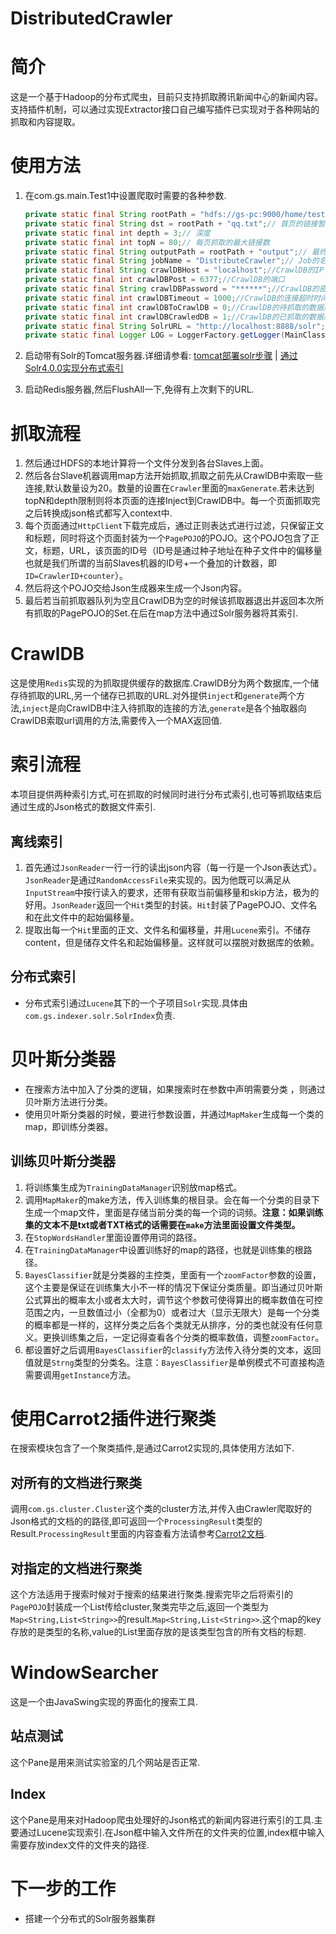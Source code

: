 DistributedCrawler
=================

# 简介 #

这是一个基于Hadoop的分布式爬虫，目前只支持抓取腾讯新闻中心的新闻内容。支持插件机制，可以通过实现Extractor接口自己编写插件已实现对于各种网站的抓取和内容提取。

# 使用方法 #

1. 在com.gs.main.Test1中设置爬取时需要的各种参数.

	```Java
	private static final String rootPath = "hdfs://gs-pc:9000/home/test/";
	private static final String dst = rootPath + "qq.txt";// 首页的链接暂存地
	private static final int depth = 3;// 深度
	private static final int topN = 80;// 每页抓取的最大链接数
	private static final String outputPath = rootPath + "output";// 最终结果的输出路径
	private static final String jobName = "DistributeCrawler";// Job的名称
	private static final String crawlDBHost = "localhost";//CrawlDB的IP
	private static final int crawlDBPost = 6377;//CrawlDB的端口
	private static final String crawlDBPassword = "******";//CrawlDB的密码
	private static final int crawlDBTimeout = 1000;//CrawlDB的连接超时时间
	private static final int crawlDBToCrawlDB = 0;//CrawlDB的待抓取的数据库编号
	private static final int crawlDBCrawledDB = 1;//CrawlDB的已抓取的数据库编号
	private static final String SolrURL = "http://localhost:8888/solr";//Solr服务器URL
	private static final Logger LOG = LoggerFactory.getLogger(MainClass.class);
	```

2. 启动带有Solr的Tomcat服务器.详细请参看: [tomcat部署solr步骤](http://blog.csdn.net/gsh19940409/article/details/17886567) | [通过Solr4.0.0实现分布式索引](http://blog.csdn.net/gsh19940409/article/details/17915223)

3. 启动Redis服务器,然后FlushAll一下,免得有上次剩下的URL.

# 抓取流程 #

1. 然后通过HDFS的本地计算将一个文件分发到各台Slaves上面。
2. 然后各台Slave机器调用map方法开始抓取,抓取之前先从CrawlDB中索取一些连接,默认数量设为20。数量的设置在`Crawler`里面的`maxGenerate`.若未达到topN和depth限制则将本页面的连接Inject到CrawlDB中。每一个页面抓取完之后转换成json格式都写入context中.
3. 每个页面通过`HttpClient`下载完成后，通过正则表达式进行过滤，只保留正文和标题，同时将这个页面封装为一个`PagePOJO`的POJO。这个POJO包含了正文，标题，URL，该页面的ID号（ID号是通过种子地址在种子文件中的偏移量也就是我们所谓的当前Slaves机器的ID号+一个叠加的计数器，即`ID=CrawlerID+counter`）。
4. 然后将这个POJO交给Json生成器来生成一个Json内容。
5. 最后若当前抓取器队列为空且CrawlDB为空的时候该抓取器退出并返回本次所有抓取的PagePOJO的Set.在后在map方法中通过Solr服务器将其索引.

# CrawlDB #

这是使用`Redis`实现的为抓取提供缓存的数据库.CrawlDB分为两个数据库,一个储存待抓取的URL,另一个储存已抓取的URL.对外提供`inject`和`generate`两个方法,`inject`是向CrawlDB中注入待抓取的连接的方法,`generate`是各个抽取器向CrawlDB索取url调用的方法,需要传入一个MAX返回值.

# 索引流程 #

本项目提供两种索引方式,可在抓取的时候同时进行分布式索引,也可等抓取结束后通过生成的Json格式的数据文件索引.

## 离线索引 ##

1. 首先通过`JsonReader`一行一行的读出json内容（每一行是一个Json表达式）。`JsonReader`是通过`RandomAccessFile`来实现的。因为他既可以满足从`InputStream`中按行读入的要求，还带有获取当前偏移量和skip方法，极为的好用。`JsonReader`返回一个`Hit`类型的封装。`Hit`封装了PagePOJO、文件名和在此文件中的起始偏移量。
2. 提取出每一个`Hit`里面的正文、文件名和偏移量，并用`Lucene`索引。不储存content，但是储存文件名和起始偏移量。这样就可以摆脱对数据库的依赖。

## 分布式索引 ##

- 分布式索引通过`Lucene`其下的一个子项目`Solr`实现.具体由`com.gs.indexer.solr.SolrIndex`负责.

# 贝叶斯分类器 #

- 在搜索方法中加入了分类的逻辑，如果搜索时在参数中声明需要分类
，则通过贝叶斯方法进行分类。
- 使用贝叶斯分类器的时候，要进行参数设置，并通过`MapMaker`生成每一个类的map，即训练分类器。

## 训练贝叶斯分类器 ##

1. 将训练集生成为`TrainingDataManager`识别放map格式。
2. 调用`MapMaker`的make方法，传入训练集的根目录。会在每一个分类的目录下生成一个map文件，里面是存储当前分类的每一个词的词频。**注意：如果训练集的文本不是txt或者TXT格式的话需要在`make`方法里面设置文件类型。**
3. 在`StopWordsHandler`里面设置停用词的路径。
4. 在`TrainingDataManager`中设置训练好的map的路径，也就是训练集的根路径。
5. `BayesClassifier`就是分类器的主控类，里面有一个`zoomFactor`参数的设置，这个主要是保证在训练集大小不一样的情况下保证分类质量。即当通过贝叶斯公式算出的概率太小或者太大时，调节这个参数可使得算出的概率数值在可控范围之内，一旦数值过小（全都为0）或者过大（显示无限大）是每一个分类的概率都是一样的，这样分类之后各个类就无从排序，分的类也就没有任何意义。更换训练集之后，一定记得查看各个分类的概率数值，调整`zoomFactor`。
6. 都设置好之后调用`BayesClassifier`的`classify`方法传入待分类的文本，返回值就是`Strng`类型的分类名。注意：`BayesClassifier`是单例模式不可直接构造需要调用`getInstance`方法。

# 使用Carrot2插件进行聚类 #

在搜索模块包含了一个聚类插件,是通过Carrot2实现的,具体使用方法如下.

## 对所有的文档进行聚类 ##

调用`com.gs.cluster.Cluster`这个类的cluster方法,并传入由Crawler爬取好的Json格式的文档的的路径,即可返回一个`ProcessingResult`类型的Result.`ProcessingResult`里面的内容查看方法请参考[Carrot2文档](http://download.carrot2.org/stable/javadoc/).

## 对指定的文档进行聚类 ##

这个方法适用于搜索时候对于搜索的结果进行聚类.搜索完毕之后将索引的`PagePOJO`封装成一个List传给cluster,聚类完毕之后,返回一个类型为`Map<String,List<String>>`的result.`Map<String,List<String>>`.这个map的key存放的是类型的名称,value的List里面存放的是该类型包含的所有文档的标题.

# WindowSearcher #

这是一个由JavaSwing实现的界面化的搜索工具.

## 站点测试 ##

这个Pane是用来测试实验室的几个网站是否正常.

## Index ##

这个Pane是用来对Hadoop爬虫处理好的Json格式的新闻内容进行索引的工具.主要通过Lucene实现索引.在Json框中输入文件所在的文件夹的位置,index框中输入需要存放index文件的文件夹的路径.

# 下一步的工作 #

- 搭建一个分布式的Solr服务器集群

